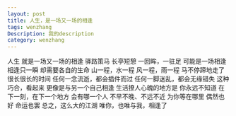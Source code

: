 ```yaml
---
layout: post 
title: 人生，是一场又一场的相逢
tags: wenzhang
Description: 我的description
category: wenzhang
---
```



  人生
  就是一场又一场的相逢
  驿路策马
  长亭短憩
  一回眸，一驻足
  可能是一场相逢
  相逢只一瞬
  却需要各自的生命
  山一程，水一程
  风一程，雨一程
  马不停蹄地走了很长很长的时间
  任何一念流逝，都会插件而过
  任何一脚迷乱，都会无缘错失
  这种巧合，看起来
  更像是与另一个自己相逢
  生活撩人心魄的地方是
  你永远不知道
  在下一刻，在下一个地方
  会有哪一个人
  不早不晚、不远不近
  为你等在哪里
  偶然也好
  命运也罢
  总之，这么大的江湖
  唯你，也唯与我，相逢了